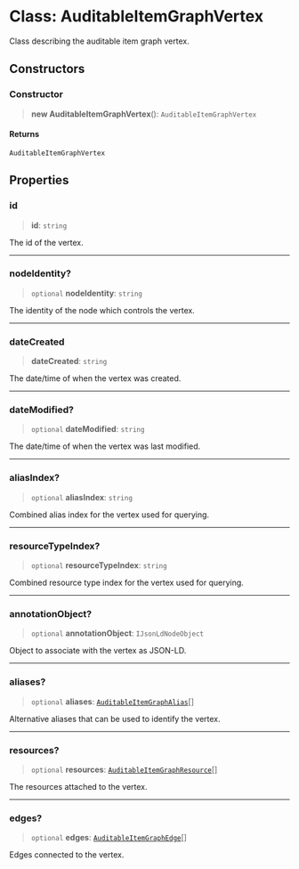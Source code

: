 # Class: AuditableItemGraphVertex

Class describing the auditable item graph vertex.

## Constructors

### Constructor

> **new AuditableItemGraphVertex**(): `AuditableItemGraphVertex`

#### Returns

`AuditableItemGraphVertex`

## Properties

### id

> **id**: `string`

The id of the vertex.

***

### nodeIdentity?

> `optional` **nodeIdentity**: `string`

The identity of the node which controls the vertex.

***

### dateCreated

> **dateCreated**: `string`

The date/time of when the vertex was created.

***

### dateModified?

> `optional` **dateModified**: `string`

The date/time of when the vertex was last modified.

***

### aliasIndex?

> `optional` **aliasIndex**: `string`

Combined alias index for the vertex used for querying.

***

### resourceTypeIndex?

> `optional` **resourceTypeIndex**: `string`

Combined resource type index for the vertex used for querying.

***

### annotationObject?

> `optional` **annotationObject**: `IJsonLdNodeObject`

Object to associate with the vertex as JSON-LD.

***

### aliases?

> `optional` **aliases**: [`AuditableItemGraphAlias`](AuditableItemGraphAlias.md)[]

Alternative aliases that can be used to identify the vertex.

***

### resources?

> `optional` **resources**: [`AuditableItemGraphResource`](AuditableItemGraphResource.md)[]

The resources attached to the vertex.

***

### edges?

> `optional` **edges**: [`AuditableItemGraphEdge`](AuditableItemGraphEdge.md)[]

Edges connected to the vertex.
